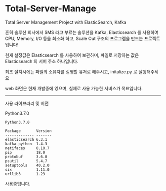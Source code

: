 # Total-Server-Manage
Total Server Management Project with ElasticSearch, Kafka

흔히 솔루션 회사에서 SMS 라고 부르는 솔루션을 Kafka, Elasticsearch 를 사용하여
CPU, Memory, I/O 등을 최소화 하고, Scale Out 구조의 프로그램을 만드는 프로젝트입니다!

현재 설정값은 Elasticsearch 를 사용하여 보관하며,
파일로 저장하는 값은 Elasticsearch 의 서버 주소 하나입니다.

최초 설치시에는 파일의 소유자를 실행할 유저로 해주시고,
initalize.py 로 실행해주세요

web 화면은 현재 개발중에 있으며, 실제로 사용 가능한 서비스가 목표입니다.


---------------------------------------

사용 라이브러리 및 버전

Python3.7.0

```
Python3.7.0

Package       Version
------------- -------
elasticsearch 6.3.1
kafka-python  1.4.3
netifaces     0.10.7
pip           18.0
protobuf      3.6.0
psutil        5.4.7
setuptools    40.2.0
six           1.11.0
urllib3       1.23
```

사용중입니다.